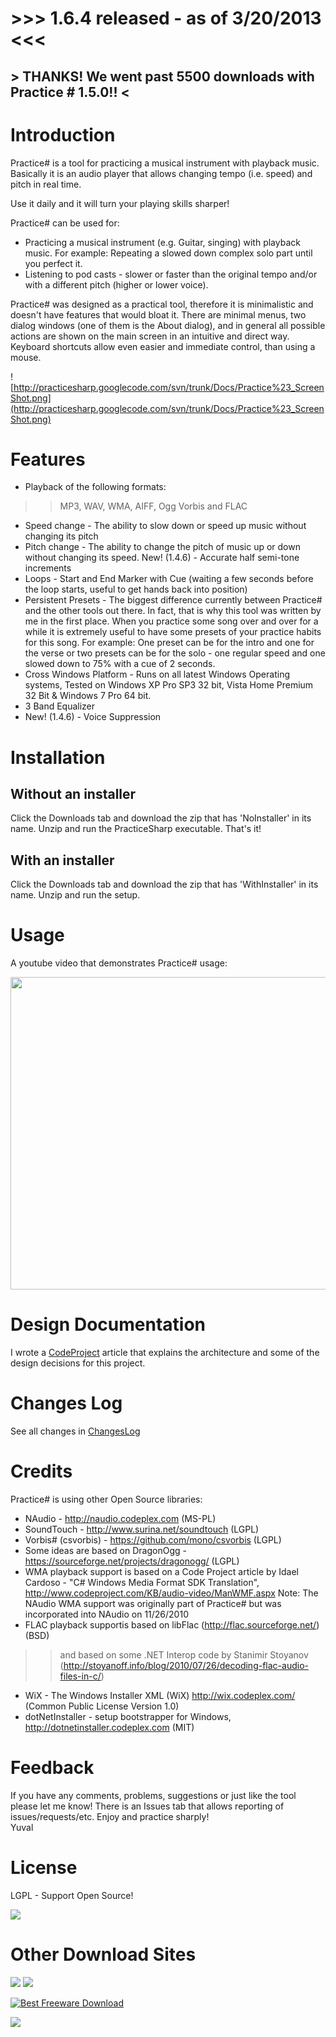 <h1>>>> 1.6.4 released - as of 3/20/2013 <<<</h1>
<h2>> THANKS! We went past 5500 downloads with Practice # 1.5.0!! <</h2>

# Introduction #
Practice# is a tool for practicing a musical instrument with playback music.
Basically it is an audio player that allows changing tempo (i.e. speed) and pitch in real time.

Use it daily and it will turn your playing skills sharper!

Practice# can be used for:
  * Practicing a musical instrument (e.g. Guitar, singing) with playback music. For example: Repeating a slowed down complex solo part until you perfect it.
  * Listening to pod casts - slower or faster than the original tempo and/or with a different pitch (higher or lower voice).

Practice# was designed as a practical tool, therefore it is minimalistic and doesn't have features that would bloat it.
There are minimal menus, two dialog windows (one of them is the About dialog), and in general all possible actions are shown on the main screen in an intuitive and direct way.
Keyboard shortcuts allow even easier and immediate control, than using a mouse.

![http://practicesharp.googlecode.com/svn/trunk/Docs/Practice%23_ScreenShot.png](http://practicesharp.googlecode.com/svn/trunk/Docs/Practice%23_ScreenShot.png)

# Features #
  * Playback of the following formats:
> > MP3, WAV, WMA, AIFF, Ogg Vorbis and FLAC
  * Speed change - The ability to slow down or speed up music without changing its pitch
  * Pitch change - The ability to change the pitch of music up or down without changing its speed. New! (1.4.6) - Accurate half semi-tone increments
  * Loops - Start and End Marker with Cue (waiting a few seconds before the loop starts, useful to get hands back into position)
  * Persistent Presets - The biggest difference currently between Practice# and the other tools out there. In fact, that is why this tool was written by me in the first place.
When you practice some song over and over for a while it is extremely useful to have some presets of your practice habits for this song.
For example: One preset can be for the intro and one for the verse or two presets can be for the solo - one regular speed and one slowed down to 75% with a cue of 2 seconds.
  * Cross Windows Platform - Runs on all latest Windows Operating systems, Tested on Windows XP Pro SP3 32 bit, Vista Home Premium 32 Bit & Windows 7 Pro 64 bit.
  * 3 Band Equalizer
  * New! (1.4.6) - Voice Suppression

# Installation #
## Without an installer ##
Click the Downloads tab and download the zip that has 'NoInstaller' in its name.
Unzip and run the PracticeSharp executable. That's it!

## With an installer ##
Click the Downloads tab and download the zip that has 'WithInstaller' in its name. Unzip and run the setup.

# Usage #
A youtube video that demonstrates Practice# usage:

<a href='http://www.youtube.com/watch?feature=player_embedded&v=rqWr7BJjhx8' target='_blank'><img src='http://img.youtube.com/vi/rqWr7BJjhx8/0.jpg' width='625' height=500 /></a>

# Design Documentation #
I wrote a <a href='http://www.codeproject.com/KB/audio-video/practice_sharp.aspx'>CodeProject</a> article that explains the architecture and some of the design decisions for this project.

# Changes Log #
See all changes in [ChangesLog](ChangesLog.md)

# Credits #
Practice# is using other Open Source libraries:
  * NAudio - http://naudio.codeplex.com (MS-PL)
  * SoundTouch - http://www.surina.net/soundtouch (LGPL)
  * Vorbis# (csvorbis) - https://github.com/mono/csvorbis (LGPL)
  * Some ideas are based on DragonOgg - https://sourceforge.net/projects/dragonogg/ (LGPL)
  * WMA playback support is based on a Code Project article by Idael Cardoso - "C# Windows Media Format SDK Translation", http://www.codeproject.com/KB/audio-video/ManWMF.aspx
Note: The NAudio WMA support was originally part of Practice# but was incorporated into NAudio on 11/26/2010
  * FLAC playback supportis based on libFlac (http://flac.sourceforge.net/) (BSD)
> > and based on some .NET Interop code by Stanimir Stoyanov (http://stoyanoff.info/blog/2010/07/26/decoding-flac-audio-files-in-c/)
  * WiX - The Windows Installer XML (WiX) http://wix.codeplex.com/ (Common Public License Version 1.0)
  * dotNetInstaller - setup bootstrapper for Windows, http://dotnetinstaller.codeplex.com (MIT)

# Feedback #
If you have any comments, problems, suggestions or just like the tool please let me know!
There is an Issues tab that allows reporting of issues/requests/etc.
Enjoy and practice sharply!<br />
Yuval

# License #
LGPL - Support Open Source!

[![](http://www.gnu.org/graphics/lgplv3-147x51.png)](http://www.gnu.org/copyleft/lesser.html)

# Other Download Sites #
<a href='http://www.softpedia.com/get/Multimedia/Audio/Other-AUDIO-Tools/Practicesharp.shtml'><img src='http://www.softpedia.com/images/softpedia_download_small.gif' border='0' /></a>
<a href='http://www.softpedia.com/progClean/Practicesharp-Clean-181784.html'>
<img src='http://www.softpedia.com/base_img/softpedia_free_award_f.gif' />
</a>

<a href='http://www.bestfreewaredownload.com/freeware/t-free-practice--freeware-siijunmq.html'><img src='http://www.bestfreewaredownload.com/images/BFD_award5.png' alt='Best Freeware Download' border='0' /></a>

<a href='http://download.cnet.com/Practice/3000-2133_4-75373279.html'><img src='http://i.imgur.com/As44f.png' border='0' /></a>